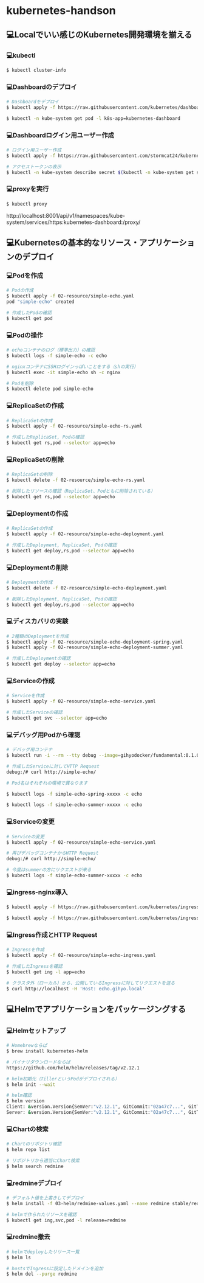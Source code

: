 # kubernetes-handson

## 💻Localでいい感じのKubernetes開発環境を揃える

### 💻kubectl

```bash
$ kubectl cluster-info
```

### 💻Dashboardのデプロイ

```bash
# Dashboardをデプロイ
$ kubectl apply -f https://raw.githubusercontent.com/kubernetes/dashboard/v1.10.1/src/deploy/recommended/kubernetes-dashboard.yaml

$ kubectl -n kube-system get pod -l k8s-app=kubernetes-dashboard
```

### 💻Dashboardログイン用ユーザー作成

```bash
# ログイン用ユーザー作成
$ kubectl apply -f https://raw.githubusercontent.com/stormcat24/kubernetes-handson/master/setup/admin-user.yaml

# アクセストークンの表示
$ kubectl -n kube-system describe secret $(kubectl -n kube-system get secret | grep admin-user | awk '{print $1}')
```

### 💻proxyを実行

```bash
$ kubectl proxy
```

http://localhost:8001/api/v1/namespaces/kube-system/services/https:kubernetes-dashboard:/proxy/

## 💻Kubernetesの基本的なリソース・アプリケーションのデプロイ

### 💻Podを作成

```bash
# Podの作成
$ kubectl apply -f 02-resource/simple-echo.yaml
pod "simple-echo" created

# 作成したPodの確認
$ kubectl get pod
```

### 💻Podの操作

```bash
# echoコンテナのログ（標準出力）の確認
$ kubectl logs -f simple-echo -c echo

# nginxコンテナにSSHログインっぽいことをする（shの実行）
$ kubectl exec -it simple-echo sh -c nginx

# Podを削除
$ kubectl delete pod simple-echo
```

### 💻ReplicaSetの作成

```bash
# ReplicaSetの作成
$ kubectl apply -f 02-resource/simple-echo-rs.yaml

# 作成したReplicaSet, Podの確認
$ kubectl get rs,pod --selector app=echo
```

### 💻ReplicaSetの削除

```bash
# ReplicaSetの削除
$ kubectl delete -f 02-resource/simple-echo-rs.yaml

# 削除したリソースの確認（ReplicaSet、Podともに削除されている）
$ kubectl get rs,pod --selector app=echo
```

### 💻Deploymentの作成

```bash
# ReplicaSetの作成
$ kubectl apply -f 02-resource/simple-echo-deployment.yaml

# 作成したDeployment, ReplicaSet, Podの確認
$ kubectl get deploy,rs,pod --selector app=echo
```

### 💻Deploymentの削除

```bash
# Deploymentの作成
$ kubectl delete -f 02-resource/simple-echo-deployment.yaml

# 削除したDeployment, ReplicaSet, Podの確認
$ kubectl get deploy,rs,pod --selector app=echo
```

### 💻ディスカバリの実験

```bash
# 2種類のDeploymentを作成
$ kubectl apply -f 02-resource/simple-echo-deployment-spring.yaml
$ kubectl apply -f 02-resource/simple-echo-deployment-summer.yaml

# 作成したDeploymentの確認
$ kubectl get deploy --selector app=echo
```

### 💻Serviceの作成

```bash
# Serviceを作成
$ kubectl apply -f 02-resource/simple-echo-service.yaml

# 作成したServiceの確認
$ kubectl get svc --selector app=echo
```

### 💻デバッグ用Podから確認

```bash
# デバッグ用コンテナ
$ kubectl run -i --rm --tty debug --image=gihyodocker/fundamental:0.1.0 --restart=Never -- bash -il

# 作成したServiceに対してHTTP Request
debug:/# curl http://simple-echo/

# Pod名はそれぞれの環境で異なります

$ kubectl logs -f simple-echo-spring-xxxxx -c echo

$ kubectl logs -f simple-echo-summer-xxxxx -c echo
```

### 💻Serviceの変更

```bash
# Serviceの変更
$ kubectl apply -f 02-resource/simple-echo-service.yaml

# 再びデバッグコンテナからHTTP Request
debug:/# curl http://simple-echo/

# 今度はsummerの方にリクエストが来る
$ kubectl logs -f simple-echo-summer-xxxxx -c echo
```

### 💻ingress-nginx導入

```bash
$ kubectl apply -f https://raw.githubusercontent.com/kubernetes/ingress-nginx/nginx-0.21.0/deploy/mandatory.yaml

$ kubectl apply -f https://raw.githubusercontent.com/kubernetes/ingress-nginx/nginx-0.21.0/deploy/provider/cloud-generic.yaml
```

### 💻Ingress作成とHTTP Request

```bash
# Ingressを作成
$ kubectl apply -f 02-resource/simple-echo-ingress.yaml

# 作成したIngressを確認
$ kubectl get ing -l app=echo

# クラスタ外（ローカル）から、公開しているIngressに対してリクエストを送る　
$ curl http://localhost -H 'Host: echo.gihyo.local'
```

## 💻Helmでアプリケーションをパッケージングする

### 💻Helmセットアップ

```bash
# Homebrewならば
$ brew install kubernetes-helm

# バイナリダウンロードならば
https://github.com/helm/helm/releases/tag/v2.12.1

# helm初期化（TillerというPodがデプロイされる）
$ helm init --wait

# helm確認
$ helm version
Client: &version.Version{SemVer:"v2.12.1", GitCommit:"02a47c7...", GitTreeState:"clean"}
Server: &version.Version{SemVer:"v2.12.1", GitCommit:"02a47c7...", GitTreeState:"clean"}
```

### 💻Chartの検索

```bash
# Chartのリポジトリ確認
$ helm repo list

# リポジトリから適当にChart検索
$ helm search redmine
```

### 💻redmineデプロイ

```bash
# デフォルト値を上書きしてデプロイ
$ helm install -f 03-helm/redmine-values.yaml --name redmine stable/redmine

# helmで作られたリソースを確認
$ kubectl get ing,svc,pod -l release=redmine
```

### 💻redmine撤去

```bash
# helmでdeployしたリリース一覧
$ helm ls

# hostsでIngressに設定したドメインを追加
$ helm del --purge redmine
```
